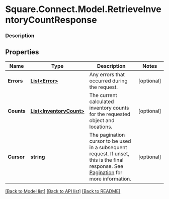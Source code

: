 # Square.Connect.Model.RetrieveInventoryCountResponse

### Description



## Properties

Name | Type | Description | Notes
------------ | ------------- | ------------- | -------------
**Errors** | [**List&lt;Error&gt;**](Error.md) | Any errors that occurred during the request. | [optional] 
**Counts** | [**List&lt;InventoryCount&gt;**](InventoryCount.md) | The current calculated inventory counts for the requested object and locations. | [optional] 
**Cursor** | **string** | The pagination cursor to be used in a subsequent request. If unset, this is the final response.  See [Pagination](/basics/api101/pagination) for more information. | [optional] 



[[Back to Model list]](../README.md#documentation-for-models) [[Back to API list]](../README.md#documentation-for-api-endpoints) [[Back to README]](../README.md)

